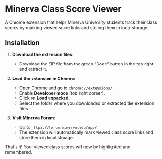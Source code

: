 # Minerva Class Score Viewer

A Chrome extension that helps Minerva University students track their class scores by marking viewed score links and storing them in local storage.

## Installation

1. **Download the extension files**:
   - Download the ZIP file from the green "Code" button in the top right and extract it.

2. **Load the extension in Chrome**:
   - Open Chrome and go to `chrome://extensions/`.
   - Enable **Developer mode** (top right corner).
   - Click on **Load unpacked**.
   - Select the folder where you downloaded or extracted the extension files.

3. **Visit Minerva Forum**:
   - Go to `https://forum.minerva.edu/app/`.
   - The extension will automatically mark viewed class score links and store them in local storage.

That's it! Your viewed class scores will now be highlighted and remembered.
